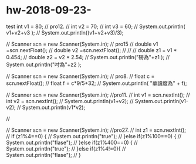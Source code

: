 # hw-2018-09-23-
test
int v1 = 80;                                 //  pro12.
//        int v2 = 70;
//        int v3 = 60;
//        System.out.println( v1+v2+v3 );
//        System.out.println((v1+v2+v3)/3);

//      Scanner scn = new Scanner(System.in);  //     pro15
//       double v1 =scn.nextFloat();
//        double v2 =scn.nextFloat();
//
//
//           double z1 = v1 * 0.454;
//         double  z2 = v2  * 2.54;
//        System.out.println("磅為"+z1 );
//        System.out.println("吋為"+z2 );




//       Scanner scn = new Scanner(System.in);       //    pro8.
//      float c = scn.nextFloat();
//      float f = c*9/5+32;
//       System.out.println(  "華讀度為" + f);


//        Scanner scn = new Scanner(System.in);     //pro11.
//        int v1 = scn.nextInt();
//        int v2 = scn.nextInt();
//        System.out.println(v1+v2);
//        System.out.println(v1-v2);
//        System.out.println(v1*v2);



//


//        Scanner scn = new Scanner(System.in);     //pro27.
//        int z1 = scn.nextInt();
//        if (z1%4==0) {
//            System.out.println("true");
//        }else if(z1%100==0) {
//            System.out.println("flase");
//        }else if(z1%400==0) {
//            System.out.println("true");
//        }else if(z1%4!=0){
//            System.out.println("flase");
//        }
